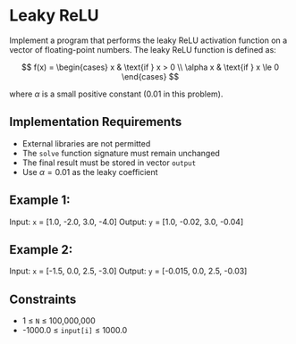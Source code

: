 # Leaky ReLU


Implement a program that performs the leaky ReLU activation function on a vector of floating-point numbers. The leaky ReLU function is defined as:

$$
f(x) =
\begin{cases}
  x & \text{if } x > 0 \\
  \alpha x & \text{if } x \le 0
\end{cases}
$$

where $\alpha$ is a small positive constant (0.01 in this problem).

## Implementation Requirements

* External libraries are not permitted
* The `solve` function signature must remain unchanged
* The final result must be stored in vector `output`
* Use $\alpha = 0.01$ as the leaky coefficient

## Example 1:

Input: `x` = [1.0, -2.0, 3.0, -4.0]
Output: `y` = [1.0, -0.02, 3.0, -0.04]

## Example 2:

Input: `x` = [-1.5, 0.0, 2.5, -3.0]
Output: `y` = [-0.015, 0.0, 2.5, -0.03]

## Constraints

* 1 ≤ `N` ≤ 100,000,000
* -1000.0 ≤ `input[i]` ≤ 1000.0